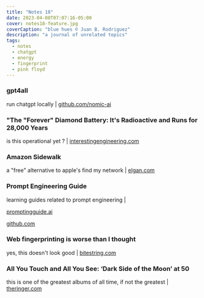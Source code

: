 ```yaml
---
title: "Notes 18"
date: 2023-04-08T07:07:16-05:00
cover: notes18-feature.jpg
coverCaption: "blue hues © Juan B. Rodriguez"
description: "a journal of unrelated topics"
tags:
  - notes
  - chatgpt
  - energy
  - fingerprint
  - pink floyd
---
```


### gpt4all

run chatgpt locally | [github.com/nomic-ai](https://github.com/nomic-ai/gpt4all)

### "The "Forever" Diamond Battery: It's Radioactive and Runs for 28,000 Years

is this operational yet ? | [interestingengineering.com](https://interestingengineering.com/science/new-nuclear-waste-fueled-batteries-could-last-for-more-than-a-millennium-firm-claims)

### Amazon Sidewalk

a "free" alternative to apple's find my network | [elgan.com](https://elgan.com/amazon-sidewalk-is-actually-amazing-i-cant-wait-to-see-what-startups-do-with-it)

### Prompt Engineering Guide

learning guides related to prompt engineering |

[promptingguide.ai](https://www.promptingguide.ai)

[github.com](https://github.com/dair-ai/Prompt-Engineering-Guide)

### Web fingerprinting is worse than I thought

yes, this doesn't look good | [bitestring.com](https://www.bitestring.com/posts/2023-03-19-web-fingerprinting-is-worse-than-I-thought.html)

### All You Touch and All You See: ‘Dark Side of the Moon’ at 50

this is one of the greatest albums of all time, if not the greatest | [theringer.com](https://www.theringer.com/music/2023/3/1/23617038/pink-floyd-dark-side-of-the-moon-legacy-anniversary-50th)
